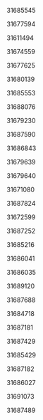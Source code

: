 31685545

31677594

31611494

31674559

31677625

31680139

31685553

31688076

31679230

31687590

31686843

31679639

31679640

31671080

31687824

31672599

31687252

31685216

31686041

31686035

31689120

31687688

31684718

31687181

31687429

31685429

31687182

31686027

31691073

31687489

